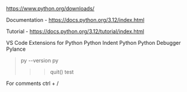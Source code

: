 https://www.python.org/downloads/

Documentation - https://docs.python.org/3.12/index.html

Tutorial - https://docs.python.org/3.12/tutorial/index.html

VS Code Extensions for Python
Python Indent
Python
Python Debugger
Pylance

> py --version
> py
>
> > > quit()
> > > test

For comments
ctrl + /
